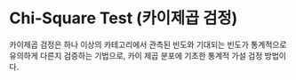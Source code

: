 # Chi-Square Test (카이제곱 검정)

카이제곱 검정은 하나 이상의 카테고리에서 관측된 빈도와 기대되는 빈도가 통계적으로 유의하게 다른지 검증하는 기법으로, 카이 제곱 분포에 기초한 통계적 가설 검정 방법이다.